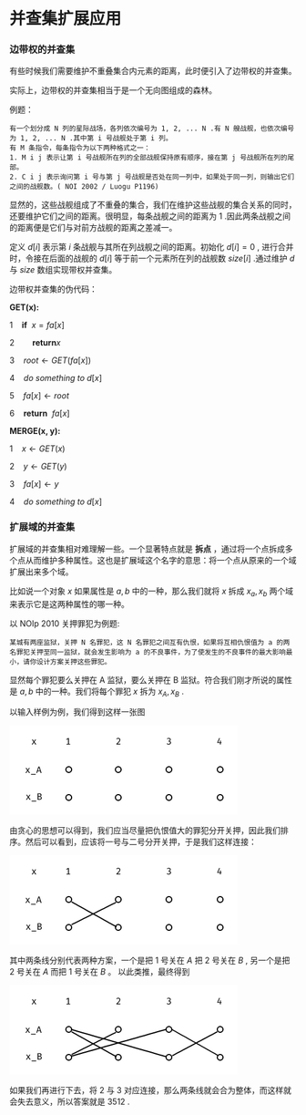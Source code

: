 # 并查集扩展应用
### 边带权的并查集
有些时候我们需要维护不重叠集合内元素的距离，此时便引入了边带权的并查集。

实际上，边带权的并查集相当于是一个无向图组成的森林。

例题：
```
有一个划分成 N 列的星际战场，各列依次编号为 1, 2, ... N .有 N 艘战舰，也依次编号为 1, 2, ... N .其中第 i 号战舰处于第 i 列。
有 M 条指令，每条指令为以下两种格式之一：
1. M i j 表示让第 i 号战舰所在列的全部战舰保持原有顺序，接在第 j 号战舰所在列的尾部。
2. C i j 表示询问第 i 号与第 j 号战舰是否处在同一列中，如果处于同一列，则输出它们之间的战舰数。( NOI 2002 / Luogu P1196)
```

显然的，这些战舰组成了不重叠的集合，我们在维护这些战舰的集合关系的同时，还要维护它们之间的距离。很明显，每条战舰之间的距离为 $1$ .因此两条战舰之间的距离便是它们与对前方战舰的距离之差减一。

定义 $d[i]$ 表示第 $i$ 条战舰与其所在列战舰之间的距离。初始化 $d[i] = 0$ , 进行合并时，令接在后面的战舰的 $d[i]$ 等于前一个元素所在列的战舰数 $size[i]$ .通过维护 $d$ 与 $size$ 数组实现带权并查集。

边带权并查集的伪代码：

$\textbf{GET(x):}$

$1\ \ \ \ \textbf{if}\ \ x = fa[x]$

$2\ \ \ \ \ \ \ \ \textbf{return} x$

$3\ \ \ \ root \leftarrow GET(fa[x])$

$4\ \ \ \ do \  something \  to \  d[x]$

$5\ \ \ \ fa[x] \leftarrow root$

$6\ \ \ \ \textbf{return}\ \ fa[x]$



$\textbf{MERGE(x, y):}$

$1\ \ \ \ x \leftarrow GET(x)$

$2\ \ \ \ y \leftarrow GET(y)$

$3\ \ \ \ fa[x] \leftarrow y$

$4\ \ \ \ do \  something \  to \  d[x]$

### 扩展域的并查集

扩展域的并查集相对难理解一些。一个显著特点就是 __拆点__ ，通过将一个点拆成多个点从而维护多种属性。这也是扩展域这个名字的意思：将一个点从原来的一个域扩展出来多个域。

比如说一个对象 $x$ 如果属性是 $a,b$ 中的一种，那么我们就将 $x$ 拆成 $x_a,x_b$ 两个域来表示它是这两种属性的哪一种。

以 NOIp 2010 关押罪犯为例题:

```
某城有两座监狱，关押 N 名罪犯，这 N 名罪犯之间互有仇恨，如果将互相仇恨值为 a 的两名罪犯关押至同一监狱，就会发生影响为 a 的不良事件，为了使发生的不良事件的最大影响最小，请你设计方案关押这些罪犯。
```

显然每个罪犯要么关押在 A 监狱，要么关押在 B 监狱。符合我们刚才所说的属性是 $a,b$ 中的一种。我们将每个罪犯 $x$ 拆为 $x_A,x_B$ .

以输入样例为例，我们得到这样一张图

![1.png](Images/并查集扩展应用/1.png)

由贪心的思想可以得到，我们应当尽量把仇恨值大的罪犯分开关押，因此我们排序。然后可以看到，应该将一号与二号分开关押，于是我们这样连接：

![2.png](Images/并查集扩展应用/2.png)

其中两条线分别代表两种方案，一个是把 $1$ 号关在 $A$ 把 $2$ 号关在 $B$ , 另一个是把 $2$ 号关在 $A$ 而把 $1$ 号关在 $B$ 。
以此类推，最终得到

![3.png](Images/并查集扩展应用/3.png)

如果我们再进行下去，将 $2$ 与 $3$ 对应连接，那么两条线就会合为整体，而这样就会失去意义，所以答案就是 $3512$ .
